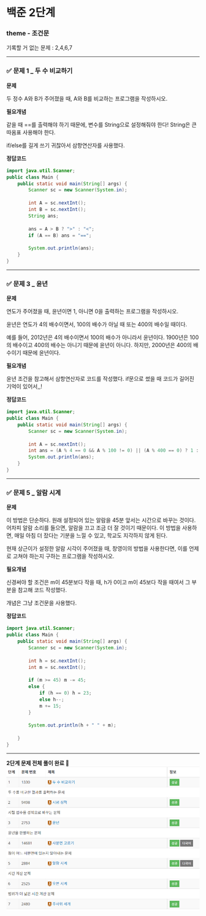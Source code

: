 # 백준 2단계

### **theme** - 조건문

기록할 거 없는 문제 : 2,4,6,7

<hr>

### ✅ 문제 1 \_ 두 수 비교하기

**문제**

두 정수 A와 B가 주어졌을 때, A와 B를 비교하는 프로그램을 작성하시오.

**필요개념**

같을 때 ==를 출력해야 하기 때문에, 변수를 String으로 설정해줘야 한다! String은 큰 따옴표 사용해야 한다.

if/else를 길게 쓰기 귀찮아서 삼항연산자를 사용했다.

**정답코드**

```java
import java.util.Scanner;
public class Main {
    public static void main(String[] args) {
        Scanner sc = new Scanner(System.in);

        int A = sc.nextInt();
        int B = sc.nextInt();
        String ans;

        ans = A > B ? ">" : "<";
        if (A == B) ans = "==";

        System.out.println(ans);
    }
}
```

---

### ✅ 문제 3 \_ 윤년

**문제**

연도가 주어졌을 때, 윤년이면 1, 아니면 0을 출력하는 프로그램을 작성하시오.

윤년은 연도가 4의 배수이면서, 100의 배수가 아닐 때 또는 400의 배수일 때이다.

예를 들어, 2012년은 4의 배수이면서 100의 배수가 아니라서 윤년이다. 1900년은 100의 배수이고 400의 배수는 아니기 때문에 윤년이 아니다. 하지만, 2000년은 400의 배수이기 때문에 윤년이다.

**필요개념**

윤년 조건을 참고해서 삼항연산자로 코드를 작성했다. if문으로 썼을 때 코드가 길어진 기억이 있어서,,!

**정답코드**

```java
import java.util.Scanner;
public class Main {
    public static void main(String[] args) {
        Scanner sc = new Scanner(System.in);

        int A = sc.nextInt();
        int ans = (A % 4 == 0 && A % 100 != 0) || (A % 400 == 0) ? 1 : 0;
        System.out.println(ans);
    }
}
```

---

### ✅ 문제 5 \_ 알람 시계

**문제**

이 방법은 단순하다. 원래 설정되어 있는 알람을 45분 앞서는 시간으로 바꾸는 것이다. 어차피 알람 소리를 들으면, 알람을 끄고 조금 더 잘 것이기 때문이다. 이 방법을 사용하면, 매일 아침 더 잤다는 기분을 느낄 수 있고, 학교도 지각하지 않게 된다.

현재 상근이가 설정한 알람 시각이 주어졌을 때, 창영이의 방법을 사용한다면, 이를 언제로 고쳐야 하는지 구하는 프로그램을 작성하시오.

**필요개념**

신경써야 할 조건은 m이 45분보다 작을 때, h가 0이고 m이 45보다 작을 때여서 그 부분을 참고해 코드 작성했다.

개념은 그냥 조건문을 사용했다.

**정답코드**

```java
import java.util.Scanner;
public class Main {
    public static void main(String[] args) {
        Scanner sc = new Scanner(System.in);

        int h = sc.nextInt();
        int m = sc.nextInt();

        if (m >= 45) m -= 45;
        else {
            if (h == 0) h = 23;
            else h--;
            m += 15;
        }

        System.out.println(h + " " + m);

    }
}
```

---

**2단계 문제 전체 풀이 완료 🌱**
![2](../img/2.png)
